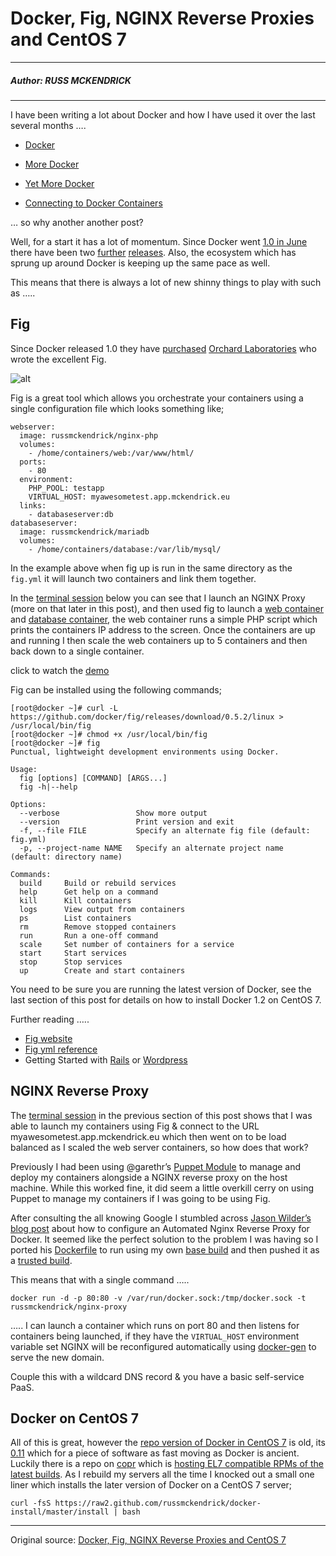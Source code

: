 # Docker, Fig, NGINX Reverse Proxies and CentOS 7

---

##### Author: RUSS MCKENDRICK

---

I have been writing a lot about Docker and how I have used it over the last several months ….

- [Docker](https://media-glass.es/2014/02/15/docker/)

- [More Docker](https://media-glass.es/2014/04/27/more-docker/)

- [Yet More Docker](https://media-glass.es/2014/05/04/yet-more-docker/)

- [Connecting to Docker Containers](https://media-glass.es/2014/08/25/connecting-to-docker-containers/)

… so why another another post?

Well, for a start it has a lot of momentum. Since Docker went [1.0 in June](http://blog.docker.com/2014/06/its-here-docker-1-0/) there have been two [further](http://blog.docker.com/2014/07/announcing-docker-1-1/) [releases](http://blog.docker.com/2014/08/announcing-docker-1-2-0/). Also, the ecosystem which has sprung up around Docker is keeping up the same pace as well.

This means that there is always a lot of new shinny things to play with such as …..

## Fig

Since Docker released 1.0 they have [purchased](http://blog.docker.com/2014/07/welcoming-the-orchard-and-fig-team/) [Orchard Laboratories](https://www.orchardup.com/) who wrote the excellent Fig.

![alt](http://resource.docker.cn/fig.png)

Fig is a great tool which allows you orchestrate your containers using a single configuration file which looks something like;

```
webserver:
  image: russmckendrick/nginx-php
  volumes:
    - /home/containers/web:/var/www/html/
  ports:
    - 80
  environment:
    PHP_POOL: testapp
    VIRTUAL_HOST: myawesometest.app.mckendrick.eu
  links:
    - databaseserver:db
databaseserver:
  image: russmckendrick/mariadb
  volumes:
    - /home/containers/database:/var/lib/mysql/
```

In the example above when fig up is run in the same directory as the `fig.yml` it will launch two containers and link them together.

In the [terminal session](https://asciinema.org/a/11845) below you can see that I launch an NGINX Proxy (more on that later in this post), and then used fig to launch a [web container](https://registry.hub.docker.com/u/russmckendrick/nginx-php/) and [database container](https://registry.hub.docker.com/u/russmckendrick/mariadb/), the web container runs a simple PHP script which prints the containers IP address to the screen. Once the containers are up and running I then scale the web containers up to 5 containers and then back down to a single container.

click to watch the [demo](https://asciinema.org/api/asciicasts/11845?)


Fig can be installed using the following commands;

```
[root@docker ~]# curl -L https://github.com/docker/fig/releases/download/0.5.2/linux > /usr/local/bin/fig
[root@docker ~]# chmod +x /usr/local/bin/fig
[root@docker ~]# fig
Punctual, lightweight development environments using Docker.

Usage:
  fig [options] [COMMAND] [ARGS...]
  fig -h|--help

Options:
  --verbose                 Show more output
  --version                 Print version and exit
  -f, --file FILE           Specify an alternate fig file (default: fig.yml)
  -p, --project-name NAME   Specify an alternate project name (default: directory name)

Commands:
  build     Build or rebuild services
  help      Get help on a command
  kill      Kill containers
  logs      View output from containers
  ps        List containers
  rm        Remove stopped containers
  run       Run a one-off command
  scale     Set number of containers for a service
  start     Start services
  stop      Stop services
  up        Create and start containers
```

You need to be sure you are running the latest version of Docker, see the last section of this post for details on how to install Docker 1.2 on CentOS 7.

Further reading …..

- [Fig website](http://www.fig.sh/)
- [Fig yml reference](http://www.fig.sh/yml.html)
- Getting Started with [Rails](http://www.fig.sh/rails.html) or [Wordpress](http://www.fig.sh/wordpress.html)

## NGINX Reverse Proxy

The [terminal session](https://asciinema.org/a/11845) in the previous section of this post shows that I was able to launch my containers using Fig & connect to the URL myawesometest.app.mckendrick.eu which then went on to be load balanced as I scaled the web server containers, so how does that work?

Previously I had been using @garethr’s [Puppet Module](https://forge.puppetlabs.com/garethr/docker) to manage and deploy my containers alongside a NGINX reverse proxy on the host machine. While this worked fine, it did seem a little overkill cerry on using Puppet to manage my containers if I was going to be using Fig.

After consulting the all knowing Google I stumbled across [Jason Wilder’s blog post](http://jasonwilder.com/blog/2014/03/25/automated-nginx-reverse-proxy-for-docker/) about how to configure an Automated Nginx Reverse Proxy for Docker. It seemed like the perfect solution to the problem I was having so I ported his [Dockerfile](https://github.com/jwilder/nginx-proxy) to run using my own [base build](https://registry.hub.docker.com/u/russmckendrick/base/) and then pushed it as a [trusted build](https://registry.hub.docker.com/u/russmckendrick/nginx-proxy/).

This means that with a single command …..

```
docker run -d -p 80:80 -v /var/run/docker.sock:/tmp/docker.sock -t russmckendrick/nginx-proxy
```

….. I can launch a container which runs on port 80 and then listens for containers being launched, if they have the `VIRTUAL_HOST` environment variable set NGINX will be reconfigured automatically using [docker-gen](https://github.com/jwilder/docker-gen) to serve the new domain.

Couple this with a wildcard DNS record & you have a basic self-service PaaS.

## Docker on CentOS 7

All of this is great, however the [repo version of Docker in CentOS 7](http://mirror.centos.org/centos/7/extras/x86_64/Packages/) is old, its [0.11](http://blog.docker.com/2014/05/docker-0-11-release-candidate-for-1-0/) which for a piece of software as fast moving as Docker is ancient. Luckily there is a repo on [copr](https://copr.fedoraproject.org/coprs/) which is [hosting EL7 compatible RPMs of the latest builds](https://copr.fedoraproject.org/coprs/goldmann/docker-io/). As I rebuild my servers all the time I knocked out a small one liner which installs the later version of Docker on a CentOS 7 server;

```
curl -fsS https://raw2.github.com/russmckendrick/docker-install/master/install | bash
```

---

Original source: [Docker, Fig, NGINX Reverse Proxies and CentOS 7](https://media-glass.es/2014/08/31/docker-fig-reverse-proxy-centos7/)
